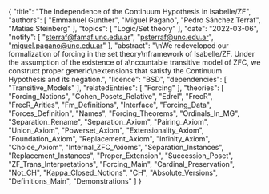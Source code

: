 {
    "title": "The Independence of the Continuum Hypothesis in Isabelle/ZF",
    "authors": [
        "Emmanuel Gunther",
        "Miguel Pagano",
        "Pedro Sánchez Terraf",
        "Matías Steinberg"
    ],
    "topics": [
        "Logic/Set theory"
    ],
    "date": "2022-03-06",
    "notify": [
        "sterraf@famaf.unc.edu.ar",
        "psterraf@unc.edu.ar",
        "miguel.pagano@unc.edu.ar"
    ],
    "abstract": "\nWe redeveloped our formalization of forcing in the set theory\nframework of Isabelle/ZF. Under the assumption of the existence of a\ncountable transitive model of ZFC, we construct proper generic\nextensions that satisfy the Continuum Hypothesis and its negation.",
    "licence": "BSD",
    "dependencies": [
        "Transitive_Models"
    ],
    "relatedEntries": [
        "Forcing"
    ],
    "theories": [
        "Forcing_Notions",
        "Cohen_Posets_Relative",
        "Edrel",
        "FrecR",
        "FrecR_Arities",
        "Fm_Definitions",
        "Interface",
        "Forcing_Data",
        "Forces_Definition",
        "Names",
        "Forcing_Theorems",
        "Ordinals_In_MG",
        "Separation_Rename",
        "Separation_Axiom",
        "Pairing_Axiom",
        "Union_Axiom",
        "Powerset_Axiom",
        "Extensionality_Axiom",
        "Foundation_Axiom",
        "Replacement_Axiom",
        "Infinity_Axiom",
        "Choice_Axiom",
        "Internal_ZFC_Axioms",
        "Separation_Instances",
        "Replacement_Instances",
        "Proper_Extension",
        "Succession_Poset",
        "ZF_Trans_Interpretations",
        "Forcing_Main",
        "Cardinal_Preservation",
        "Not_CH",
        "Kappa_Closed_Notions",
        "CH",
        "Absolute_Versions",
        "Definitions_Main",
        "Demonstrations"
    ]
}